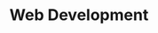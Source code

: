 ---
title: Web Development
menu:
  sidebar:
    name: Web Development
    identifier: Web-Development
    weight: 10
---